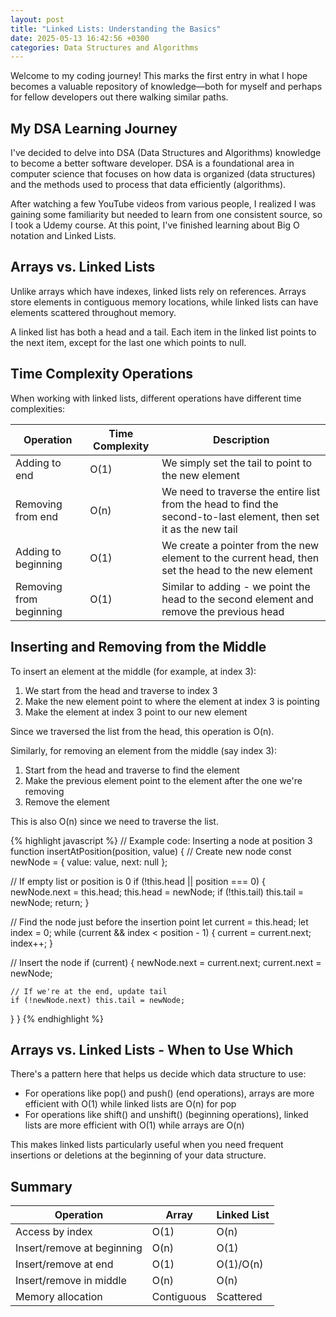```yaml
---
layout: post
title: "Linked Lists: Understanding the Basics"
date: 2025-05-13 16:42:56 +0300
categories: Data Structures and Algorithms
---
```


Welcome to my coding journey! This marks the first entry in what I hope becomes a valuable repository of knowledge—both for myself and perhaps for fellow developers out there walking similar paths.

## My DSA Learning Journey

I've decided to delve into DSA (Data Structures and Algorithms) knowledge to become a better software developer. DSA is a foundational area in computer science that focuses on how data is organized (data structures) and the methods used to process that data efficiently (algorithms).

After watching a few YouTube videos from various people, I realized I was gaining some familiarity but needed to learn from one consistent source, so I took a Udemy course. At this point, I've finished learning about Big O notation and Linked Lists.

## Arrays vs. Linked Lists

Unlike arrays which have indexes, linked lists rely on references. Arrays store elements in contiguous memory locations, while linked lists can have elements scattered throughout memory.

A linked list has both a head and a tail. Each item in the linked list points to the next item, except for the last one which points to null.

<!-- ![Linked List Structure](/assets/images/linked-list-diagram.png) -->

## Time Complexity Operations

When working with linked lists, different operations have different time complexities:

| Operation | Time Complexity | Description |
|-----------|----------------|-------------|
| Adding to end | O(1) | We simply set the tail to point to the new element |
| Removing from end | O(n) | We need to traverse the entire list from the head to find the second-to-last element, then set it as the new tail |
| Adding to beginning | O(1) | We create a pointer from the new element to the current head, then set the head to the new element |
| Removing from beginning | O(1) | Similar to adding - we point the head to the second element and remove the previous head |

## Inserting and Removing from the Middle

To insert an element at the middle (for example, at index 3):

1. We start from the head and traverse to index 3
2. Make the new element point to where the element at index 3 is pointing
3. Make the element at index 3 point to our new element

Since we traversed the list from the head, this operation is O(n).

Similarly, for removing an element from the middle (say index 3):

1. Start from the head and traverse to find the element
2. Make the previous element point to the element after the one we're removing
3. Remove the element

This is also O(n) since we need to traverse the list.

{% highlight javascript %}
// Example code: Inserting a node at position 3
function insertAtPosition(position, value) {
  // Create new node
  const newNode = { value: value, next: null };
  
  // If empty list or position is 0
  if (!this.head || position === 0) {
    newNode.next = this.head;
    this.head = newNode;
    if (!this.tail) this.tail = newNode;
    return;
  }
  
  // Find the node just before the insertion point
  let current = this.head;
  let index = 0;
  while (current && index < position - 1) {
    current = current.next;
    index++;
  }
  
  // Insert the node
  if (current) {
    newNode.next = current.next;
    current.next = newNode;
    
    // If we're at the end, update tail
    if (!newNode.next) this.tail = newNode;
  }
}
{% endhighlight %}

## Arrays vs. Linked Lists - When to Use Which

There's a pattern here that helps us decide which data structure to use:

- For operations like pop() and push() (end operations), arrays are more efficient with O(1) while linked lists are O(n) for pop
- For operations like shift() and unshift() (beginning operations), linked lists are more efficient with O(1) while arrays are O(n)

This makes linked lists particularly useful when you need frequent insertions or deletions at the beginning of your data structure.

## Summary

| Operation | Array | Linked List |
|-----------|-------|-------------|
| Access by index | O(1) | O(n) |
| Insert/remove at beginning | O(n) | O(1) |
| Insert/remove at end | O(1) | O(1)/O(n) |
| Insert/remove in middle | O(n) | O(n) |
| Memory allocation | Contiguous | Scattered |

